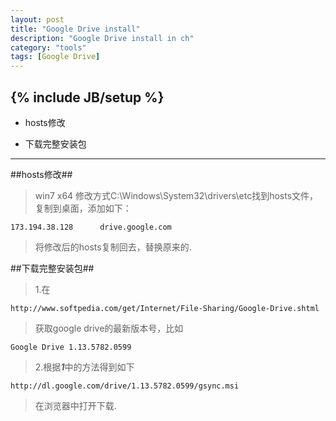 ```yaml
---
layout: post
title: "Google Drive install"
description: "Google Drive install in ch"
category: "tools"
tags: [Google Drive]
---
```

{% include JB/setup %}
---

-	hosts修改

-	下载完整安装包

----

##hosts修改##

>	win7 x64 修改方式C:\Windows\System32\drivers\etc找到hosts文件，复制到桌面，添加如下：

	173.194.38.128		drive.google.com

>	将修改后的hosts复制回去，替换原来的.

##下载完整安装包##

>	1.在

	http://www.softpedia.com/get/Internet/File-Sharing/Google-Drive.shtml

>	获取google drive的最新版本号，比如

	Google Drive 1.13.5782.0599

>	2.根据***1***中的方法得到如下

	http://dl.google.com/drive/1.13.5782.0599/gsync.msi

>	在浏览器中打开下载.
